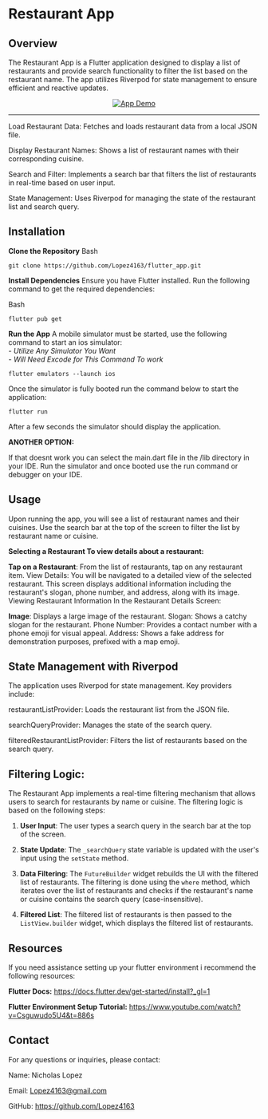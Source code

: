 # Restaurant App
Overview
------------
The Restaurant App is a Flutter application designed to display a list of restaurants and provide search functionality to filter the list based on the restaurant name. The app utilizes Riverpod for state management to ensure efficient and reactive updates.

<p align="center">
  <a href="https://github.com/Lopez4163/flutter_app/blob/main/assets/gif/app-demo.gif?raw=true">
    <img src="https://github.com/Lopez4163/flutter_app/blob/main/assets/gif/app-demo.gif?raw=true" alt="App Demo">
  </a>
</p>


------------

Load Restaurant Data: Fetches and loads restaurant data from a local JSON file.

Display Restaurant Names: Shows a list of restaurant names with their corresponding cuisine.

Search and Filter: Implements a search bar that filters the list of restaurants in real-time based on user input.

State Management: Uses Riverpod for managing the state of the restaurant list and search query.

Installation
--------------

**Clone the Repository**
Bash
```
git clone https://github.com/Lopez4163/flutter_app.git
```
**Install Dependencies**
Ensure you have Flutter installed. Run the following command to get the required dependencies:

Bash
```
flutter pub get
```

**Run the App**
A mobile simulator must be started, use the following command to start an ios simulator:<br>
*- Utilize Any Simulator You Want*<br>
*- Will Need Excode for This Command To work*

```
flutter emulators --launch ios
```

Once the simulator is fully booted run the command below to start the application:
```
flutter run
```
After a few seconds the simulator should display the application.

**ANOTHER OPTION:**

If that doesnt work you can select the main.dart file in the /lib directory in your IDE. Run the simulator and once booted use the run command or debugger on your IDE.


Usage
------
Upon running the app, you will see a list of restaurant names and their cuisines. Use the search bar at the top of the screen to filter the list by restaurant name or cuisine.

**Selecting a Restaurant
To view details about a restaurant:**

**Tap on a Restaurant**: From the list of restaurants, tap on any restaurant item.
View Details: You will be navigated to a detailed view of the selected restaurant. This screen displays additional information including the restaurant's slogan, phone number, and address, along with its image.
Viewing Restaurant Information
In the Restaurant Details Screen:

**Image**: Displays a large image of the restaurant.
Slogan: Shows a catchy slogan for the restaurant.
Phone Number: Provides a contact number with a phone emoji for visual appeal.
Address: Shows a fake address for demonstration purposes, prefixed with a map emoji.


State Management with Riverpod
---------------------------------

The application uses Riverpod for state management. Key providers include:

restaurantListProvider: Loads the restaurant list from the JSON file.

searchQueryProvider: Manages the state of the search query.

filteredRestaurantListProvider: Filters the list of restaurants based on the search query.

Filtering Logic:
--------------

The Restaurant App implements a real-time filtering mechanism that allows users to search for restaurants by name or cuisine. The filtering logic is based on the following steps:

1.  **User Input**: The user types a search query in the search bar at the top of the screen.
    
2.  **State Update**: The `_searchQuery` state variable is updated with the user's input using the `setState` method.
    
3.  **Data Filtering**: The `FutureBuilder` widget rebuilds the UI with the filtered list of restaurants. The filtering is done using the `where` method, which iterates over the list of restaurants and checks if the restaurant's name or cuisine contains the search query (case-insensitive).
    
4.  **Filtered List**: The filtered list of restaurants is then passed to the `ListView.builder` widget, which displays the filtered list of restaurants.
        
Resources
------------
If you need assistance setting up your flutter environment i recommend the following resources:

**Flutter Docs:** https://docs.flutter.dev/get-started/install?_gl=1

**Flutter Environment Setup Tutorial:** https://www.youtube.com/watch?v=Csguwudo5U4&t=886s

Contact
------
For any questions or inquiries, please contact:

Name: Nicholas Lopez

Email: Lopez4163@gmail.com

GitHub: https://github.com/Lopez4163
